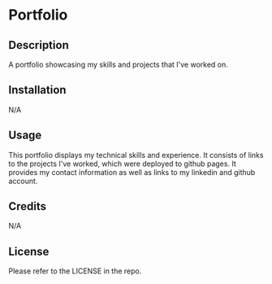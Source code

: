 # Portfolio

## Description

A portfolio showcasing my skills and projects that I've worked on.

## Installation

N/A

## Usage

This portfolio displays my technical skills and experience. It consists of links to the projects I've worked, which were deployed to github pages. It provides my contact information as well as links to my linkedin and github account.

## Credits

N/A

## License

Please refer to the LICENSE in the repo.
